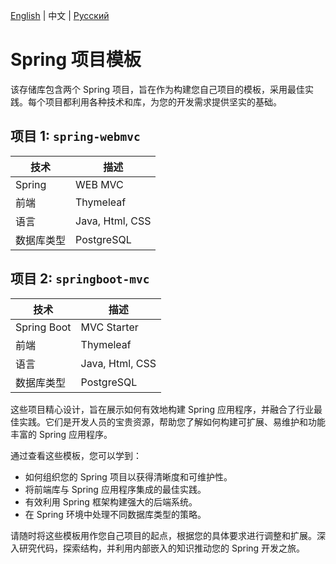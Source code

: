 [English](README-EN.md) | 中文 | [Русский](README.md)
# Spring 项目模板

该存储库包含两个 Spring 项目，旨在作为构建您自己项目的模板，采用最佳实践。每个项目都利用各种技术和库，为您的开发需求提供坚实的基础。

## 项目 1: `spring-webmvc`

| 技术        | 描述             |
|-------------|------------------|
| Spring      | WEB MVC          |
| 前端        | Thymeleaf        |
| 语言        | Java, Html, CSS  |
| 数据库类型  | PostgreSQL       |

## 项目 2: `springboot-mvc`

| 技术        | 描述             |
|-------------|------------------|
| Spring Boot | MVC Starter      |
| 前端        | Thymeleaf        |
| 语言        | Java, Html, CSS  |
| 数据库类型  | PostgreSQL       |

这些项目精心设计，旨在展示如何有效地构建 Spring 应用程序，并融合了行业最佳实践。它们是开发人员的宝贵资源，帮助您了解如何构建可扩展、易维护和功能丰富的 Spring 应用程序。

通过查看这些模板，您可以学到：

- 如何组织您的 Spring 项目以获得清晰度和可维护性。
- 将前端库与 Spring 应用程序集成的最佳实践。
- 有效利用 Spring 框架构建强大的后端系统。
- 在 Spring 环境中处理不同数据库类型的策略。

请随时将这些模板用作您自己项目的起点，根据您的具体要求进行调整和扩展。深入研究代码，探索结构，并利用内部嵌入的知识推动您的 Spring 开发之旅。